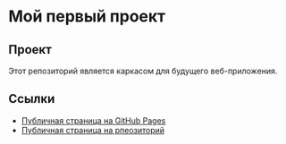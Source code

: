 # Мой первый проект
## Проект
Этот репозиторий является каркасом для будущего веб-приложения.
## Ссылки
- [Публичная страница на GitHub Pages](https://ssdamans.github.io/my-awesome-project/)
- [Публичная страница на рпеозиторий](https://github.com/ssdamans/my-awesome-project.git)